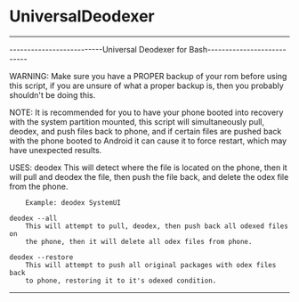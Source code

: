 UniversalDeodexer
=================

--------------------------------------------------------------------------------
--------------------------Universal Deodexer for Bash---------------------------

WARNING:
	Make sure you have a PROPER backup of your rom before using this script,
	if you are unsure of what a proper backup is, then you probably shouldn't
	be doing this.

NOTE:
	It is recommended for you to have your phone booted into recovery with the
	system partition mounted, this script will simultaneously pull, deodex,
	and push files back to phone, and if certain files are pushed back with
	the phone booted to Android it can cause it to force restart, which may
	have unexpected results.

USES:
	deodex <filename-without-extension>
		This will detect where the file is located on the phone, then it will
		pull and deodex the file, then push the file back, and delete the
		odex file from the phone.

		Example: deodex SystemUI

	deodex --all
		This will attempt to pull, deodex, then push back all odexed files on
		the phone, then it will delete all odex files from phone.

	deodex --restore
		This will attempt to push all original packages with odex files back
		to phone, restoring it to it's odexed condition.

--------------------------------------------------------------------------------